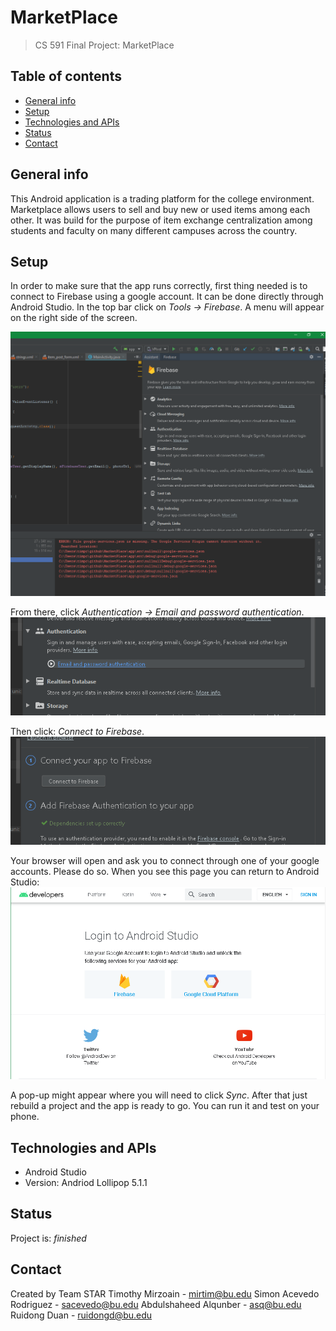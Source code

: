# MarketPlace
> CS 591 Final Project: MarketPlace

## Table of contents
* [General info](#general-info)
* [Setup](#setup)
* [Technologies and APIs](#technologies-and-apis)
* [Status](#status)
* [Contact](#contact)

## General info
This Android application is a trading platform for the college environment. Marketplace allows users to sell and buy new or used items among each other. It was build for the purpose of item exchange centralization among students and faculty on many different campuses across the country.

## Setup
  In order to make sure that the app runs correctly, first thing needed is to connect to Firebase using a google account. It can be done directly through Android Studio.
  In the top bar click on <em>Tools -> Firebase</em>. A menu will appear on the right side of the screen.
  
  ![Here](https://github.com/CS591STAR/MarketPlace/blob/master/images/Capture.PNG)
  
  From there, click <em>Authentication -> Email and password authentication</em>.
  ![Here](https://github.com/CS591STAR/MarketPlace/blob/master/images/Capture1.PNG)
  
  Then click: <em>Connect to Firebase</em>.
  ![Here](https://github.com/CS591STAR/MarketPlace/blob/master/images/Capture2.PNG)
  
  Your browser will open and ask you to connect through one of your google accounts. Please do so. When you see this page you can return to Android Studio:
  ![Here](https://github.com/CS591STAR/MarketPlace/blob/master/images/Capture3.PNG)
  
  A pop-up might appear where you will need to click <em>Sync</em>. After that just rebuild a project and the app is ready to go. You can run it and test on your phone.
  

## Technologies and APIs
* Android Studio
* Version: Andriod Lollipop 5.1.1

## Status
Project is: _finished_

## Contact
Created by Team STAR
Timothy Mirzoain - mirtim@bu.edu
Simon Acevedo Rodriguez - sacevedo@bu.edu
Abdulshaheed Alqunber - asq@bu.edu
Ruidong Duan - ruidongd@bu.edu
